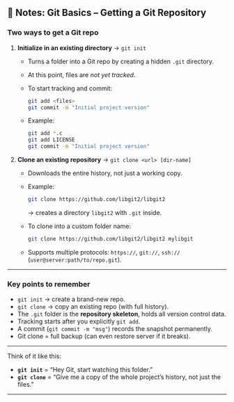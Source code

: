 ## 📓 Notes: Git Basics – Getting a Git Repository

### Two ways to get a Git repo

1. **Initialize in an existing directory** → `git init`

   - Turns a folder into a Git repo by creating a hidden `.git` directory.
   - At this point, files are _not yet tracked_.
   - To start tracking and commit:

     ```bash
     git add <files>
     git commit -m "Initial project version"
     ```

   - Example:

     ```bash
     git add *.c
     git add LICENSE
     git commit -m "Initial project version"
     ```

2. **Clone an existing repository** → `git clone <url> [dir-name]`

   - Downloads the entire history, not just a working copy.
   - Example:

     ```bash
     git clone https://github.com/libgit2/libgit2
     ```

     → creates a directory `libgit2` with `.git` inside.

   - To clone into a custom folder name:

     ```bash
     git clone https://github.com/libgit2/libgit2 mylibgit
     ```

   - Supports multiple protocols: `https://`, `git://`, `ssh://` (`user@server:path/to/repo.git`).

---

### Key points to remember

- `git init` → create a brand-new repo.
- `git clone` → copy an existing repo (with full history).
- The `.git` folder is the **repository skeleton**, holds all version control data.
- Tracking starts after you explicitly `git add`.
- A commit (`git commit -m "msg"`) records the snapshot permanently.
- Git clone = full backup (can even restore server if it breaks).

---

Think of it like this:

- **`git init`** = “Hey Git, start watching this folder.”
- **`git clone`** = “Give me a copy of the whole project’s history, not just the files.”

---

